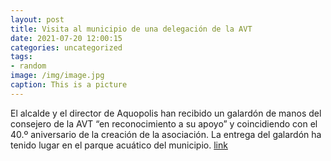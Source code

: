 ```yaml
---
layout: post
title: Visita al municipio de una delegación de la AVT
date: 2021-07-20 12:00:15
categories: uncategorized
tags:
- random
image: /img/image.jpg
caption: This is a picture
---
```

El alcalde y el director de Aquopolis han recibido un galardón de manos del consejero de la AVT “en reconocimiento a su apoyo” y coincidiendo con el 40.º aniversario de la creación de la asociación. La entrega del galardón ha tenido lugar en el parque acuático del municipio.  [link](https://www.ayto-villacanada.es/tu-ayuntamiento/visita-al-municipio-de-una-delegacion-de-la-avt/)
